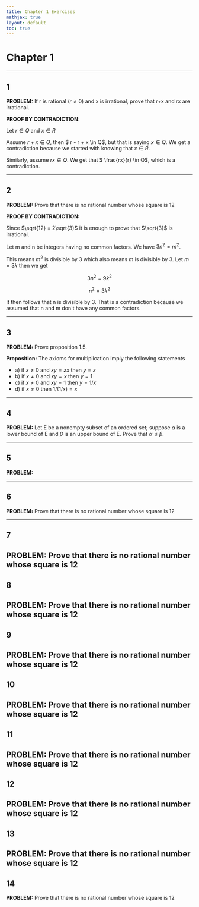 ```yaml
---
title: Chapter 1 Exercises 
mathjax: true
layout: default
toc: true
---
```



# Chapter 1


----
## 1

**PROBLEM:** If r is rational ($r \neq 0$) and x is irrational, prove that r+x and rx are irrational.


**PROOF BY CONTRADICTION:** 

Let $r \in Q$ and $x \in R$

Assume $r + x \in Q$, then $ r - r + x \in Q$, but that is saying $x \in Q$. We get a contradiction because we started with knowing that $x \in R$.

Similarly, assume $rx \in Q$. We get that $ \frac{rx}{r} \in Q$, which is a contradiction.


----
## 2

**PROBLEM:** Prove that there is no rational number whose square is 12

**PROOF BY CONTRADICTION:** 

Since $\sqrt{12} = 2\sqrt{3}$ it is enough to prove that $\sqrt{3}$ is irrational.

Let m and n be integers having no common factors. We have $3 n^2 = m^2$.

This means $m^2$ is divisible by 3 which also means $m$ is divisible by 3. Let $m = 3k$ then we get

$$3n^2 = 9 k^2$$

$$n^2 = 3 k^2$$

It then follows that n is divisible by 3. That is a contradiction because we assumed that n and m don't have any common factors.



----
## 3

**PROBLEM:** Prove proposition 1.5.

**Proposition:** The axioms for multiplication imply the following statements

* a) if $x \neq 0$ and $xy = zx$ then $y = z$
* b) if $x \neq 0$ and $xy = x$ then $y = 1$
* c) if $x \neq 0$ and $xy = 1$ then $y = 1/x$
* d) if $x \neq 0$ then $1 / (1/x) = x$





----
## 4

**PROBLEM:** Let E be a nonempty subset of an ordered set; suppose $\alpha$ is a lower bound of E and $\beta$ is an upper bound of E. Prove that $\alpha \leq \beta$.


----
## 5

**PROBLEM:** 


----
## 6

**PROBLEM:** Prove that there is no rational number whose square is 12


----
## 7
**PROBLEM:** Prove that there is no rational number whose square is 12
----
## 8
**PROBLEM:** Prove that there is no rational number whose square is 12
----
## 9
**PROBLEM:** Prove that there is no rational number whose square is 12
----
## 10 
**PROBLEM:** Prove that there is no rational number whose square is 12
----
## 11
**PROBLEM:** Prove that there is no rational number whose square is 12
----
## 12 
**PROBLEM:** Prove that there is no rational number whose square is 12
----
## 13
**PROBLEM:** Prove that there is no rational number whose square is 12
----
## 14
**PROBLEM:** Prove that there is no rational number whose square is 12
